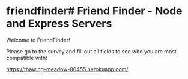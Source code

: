# friendfinder# Friend Finder - Node and Express Servers

Welcome to FriendFinder!

Please go to the survey and fill out all fields to see who you are most compatible with!

https://thawing-meadow-86455.herokuapp.com/